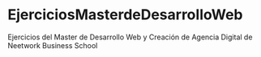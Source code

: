 # EjerciciosMasterdeDesarrolloWeb

Ejercicios del Master de Desarrollo Web y Creación de Agencia Digital de Neetwork Business School
